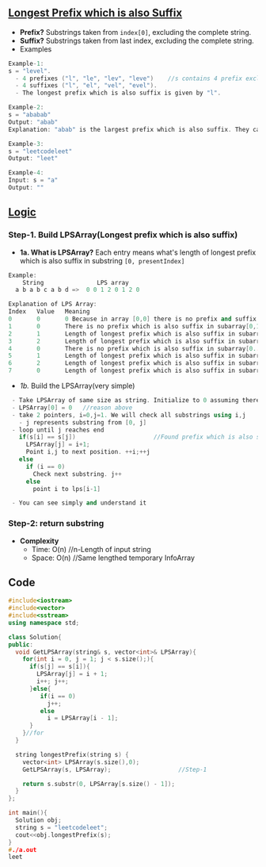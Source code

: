## [Longest Prefix which is also Suffix](https://leetcode.com/problems/longest-happy-prefix/)
- **Prefix?** Substrings taken from `index[0]`, excluding the complete string.
- **Suffix?** Substrings taken from last index, excluding the complete string.
- Examples
```c++
Example-1:
s = "level". 
  - 4 prefixes ("l", "le", "lev", "leve")    //s contains 4 prefix excluding itself
  - 4 suffixes ("l", "el", "vel", "evel"). 
  - The longest prefix which is also suffix is given by "l".

Example-2:
s = "ababab"
Output: "abab"
Explanation: "abab" is the largest prefix which is also suffix. They can overlap in the original string.

Example-3:
s = "leetcodeleet"
Output: "leet"

Example-4:
Input: s = "a"
Output: ""
```

## [Logic](https://www.youtube.com/watch?v=GTJr8OvyEVQ)
### Step-1. Build LPSArray(Longest prefix which is also suffix)
- **1a. What is LPSArray?** Each entry means what's length of longest prefix which is also suffix in substring `[0, presentIndex]`
```c++
Example:
    String               LPS array
  a b a b c a b d =>  0 0 1 2 0 1 2 0

Explanation of LPS Array:
Index   Value   Meaning
0       0       0 Because in array [0,0] there is no prefix and suffix since suffix,prefix need to exclude compelte string
1       0       There is no prefix which is also suffix in subarray[0,1]
2       1       Length of longest prefix which is also suffix in subarray[0..2] is 1. aba (ie a)
3       2       Length of longest prefix which is also suffix in subarray[0..3] is 2. abab (ie ab)
4       0       There is no prefix which is also suffix in subarray[0..4]  ababc
5       1       Length of longest prefix which is also suffix in subarray[0..5] is 1. ababca (ie a)
6       2       Length of longest prefix which is also suffix in subarray[0..6] is 2. ababcab (ie ab)
7       0       Length of longest prefix which is also suffix in subarray[0..7] is 0. ababcabd
```

- *1b.* Build the LPSArray(very simple)
```c++
 - Take LPSArray of same size as string. Initialize to 0 assuming there are no Prefix which matches suffix.
 - LPSArray[0] = 0   //reason above
 - take 2 pointers, i=0,j=1. We will check all substrings using i,j
   - j represents substring from [0, j]
 - loop until j reaches end
   if(s[i] == s[j])                      //Found prefix which is also suffix
     LPSArray[j] = i+1;
     Point i,j to next position. ++i;++j
   else
     if (i == 0)
       Check next substring. j++
     else
       point i to lps[i-1]

 - You can see simply and understand it
 ```

### Step-2: return substring

- **Complexity**
  - Time: O(n)      //n-Length of input string
  - Space: O(n)     //Same lengthed temporary InfoArray

## Code
```c++
#include<iostream>
#include<vector>
#include<sstream>
using namespace std;

class Solution{
public:
  void GetLPSArray(string& s, vector<int>& LPSArray){
    for(int i = 0, j = 1; j < s.size();){
      if(s[j] == s[i]){
        LPSArray[j] = i + 1;
        i++; j++;
      }else{
         if(i == 0)
           j++;
         else
           i = LPSArray[i - 1];
      }
    }//for
  }

  string longestPrefix(string s) {
    vector<int> LPSArray(s.size(),0);
    GetLPSArray(s, LPSArray);                   //Step-1

    return s.substr(0, LPSArray[s.size() - 1]);
  }
};

int main(){
  Solution obj;
  string s = "leetcodeleet";
  cout<<obj.longestPrefix(s);
}
#./a.out
leet
```
